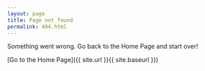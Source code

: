 ```yaml
---
layout: page
title: Page not found
permalink: 404.html
---
```


Something went wrong. Go back to the Home Page and start over!

[Go to the Home Page]({{ site.url }}{{ site.baseurl }})
